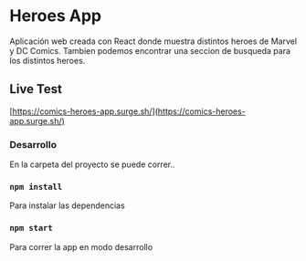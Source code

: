 # Heroes App

Aplicación web creada con React donde muestra distintos heroes de Marvel y DC Comics.
Tambien podemos encontrar una seccion de busqueda para los distintos heroes.

## Live Test

[https://comics-heroes-app.surge.sh/](https://comics-heroes-app.surge.sh/)

### Desarrollo

En la carpeta del proyecto se puede correr..

### `npm install`
Para instalar las dependencias
### `npm start`
Para correr la app en modo desarrollo
